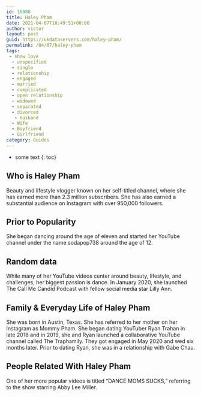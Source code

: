 ```yaml
---
id: 16988
title: Haley Pham
date: 2021-04-07T18:49:51+00:00
author: victor
layout: post
guid: https://ukdataservers.com/haley-pham/
permalink: /04/07/haley-pham
tags:
 - show love
  - unspecified
  - single
  - relationship
  - engaged
  - married
  - complicated
  - open relationship
  - widowed
  - separated
  - divorced
   - Husband
  - Wife
  - Boyfriend
  - Girlfriend
category: Guides
---
```


* some text
{: toc}


## Who is Haley Pham



Beauty and lifestyle vlogger known on her self-titled channel, where she has earned more than 2.3 million subscribers. She has also earned a substantial audience on Instagram with over 950,000 followers. 

                
                
                
## Prior to Popularity



She began dancing around the age of eleven and started her YouTube channel under the name sodapop738 around the age of 12. 

                
                
                
## Random data



While many of her YouTube videos center around beauty, lifestyle, and challenges, her biggest passion is dance. In January 2020, she launched The Call Me Candid Podcast with fellow social media star Lilly Ann.

                
                
                
## Family & Everyday Life of Haley Pham



She was born in Austin, Texas. She has referred to her mother on her Instagram as Mommy Pham. She began dating YouTuber Ryan Trahan in late 2018 and in 2019, she and Ryan launched a collaborative YouTube channel called The Traphamily. They got engaged in May 2020 and wed six months later. Prior to dating Ryan, she was in a relationship with Gabe Chau.

                
                
                
## People Related With Haley Pham



One of her more popular videos is titled &#8220;DANCE MOMS SUCKS,&#8221; referring to the show starring Abby Lee Miller.

                
              
            
          
          
          
